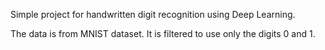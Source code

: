 Simple project for handwritten digit recognition using Deep Learning.

The data is from MNIST dataset. It is filtered to use only the digits 0 and 1. 

